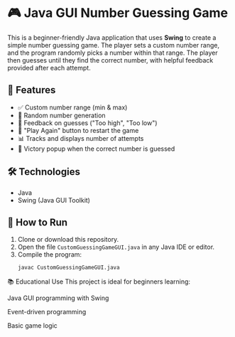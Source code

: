 # 🎮 Java GUI Number Guessing Game

This is a beginner-friendly Java application that uses **Swing** to create a simple number guessing game. The player sets a custom number range, and the program randomly picks a number within that range. The player then guesses until they find the correct number, with helpful feedback provided after each attempt.

## 📌 Features
- ✅ Custom number range (min & max)
- 🔢 Random number generation
- 💬 Feedback on guesses ("Too high", "Too low")
- 🔁 "Play Again" button to restart the game
- 📊 Tracks and displays number of attempts
- 🎉 Victory popup when the correct number is guessed

## 🛠️ Technologies
- Java
- Swing (Java GUI Toolkit)

## 🚀 How to Run
1. Clone or download this repository.
2. Open the file `CustomGuessingGameGUI.java` in any Java IDE or editor.
3. Compile the program:
   ```bash
   javac CustomGuessingGameGUI.java
📚 Educational Use
This project is ideal for beginners learning:

Java GUI programming with Swing

Event-driven programming

Basic game logic
